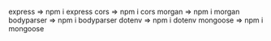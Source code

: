 <!-- packages -->

express => npm i express
cors => npm i cors
morgan => npm i morgan
bodyparser => npm i bodyparser
dotenv => npm i dotenv
mongoose => npm i mongoose
